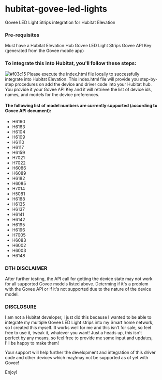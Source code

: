 # hubitat-govee-led-lights
Govee LED Light Strips integration for Hubitat Elevation

### Pre-requisites
Must have a Hubitat Elevation Hub
Govee LED Light Strips
Govee API Key (generated from the Govee mobile app)

### To integrate this into Hubitat, you'll follow these steps:
![#f03c15](https://via.placeholder.com/15/f03c15/000000?text=+) Please execute the index.html file locally to successfully integrate into Hubitat Elevation.
This index.html file will provide you step-by-step procedures on add the device and driver code into your Hubitat hub.  You provide it your Govee API Key and it will retrieve the list of device ids, names, and models for the device preferences.

#### The following list of model numbers are currently supported (according to Govee API document):
- H6160
- H6163
- H6104
- H6109
- H6110
- H6117
- H6159
- H7021
- H7022
- H6086
- H6089
- H6182
- H6085
- H7014
- H5081
- H6188
- H6135
- H6137
- H6141
- H6142
- H6195
- H6196
- H7005
- H6083
- H6002
- H6003
- H6148

### DTH DISCLAIMER
After further testing, the API call for getting the device state may not work for all supported Govee models listed above.  Determing if it's a problem with the Govee API or if it's not supported due to the nature of the device model.

### DISCLOSURE
I am not a Hubitat developer, I just did this because I wanted to be able to integrate my multiple Govee LED Light strips into my Smart home network, so I created this myself.  It works well for me and this isn't for sale, so feel free to use it, tweak it, whatever you want!
Just a heads up, this isn't perfect by any means, so feel free to provide me some input and updates, I'll be happy to make them!

Your support will help further the development and integration of this driver code and other devices which may/may not be supported as of yet with Govee!

Enjoy!
